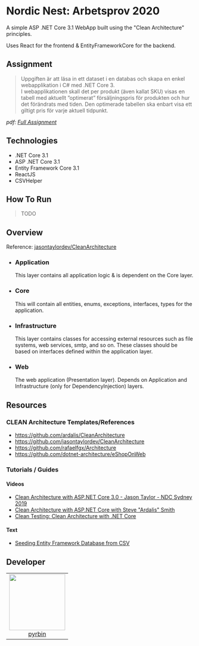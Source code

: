 # Nordic Nest: Arbetsprov 2020

A simple ASP .NET Core 3.1 WebApp built using the "Clean Architecture" principles.

Uses React for the frontend & EntityFrameworkCore for the backend.

## Assignment

> Uppgiften är att läsa in ett dataset i en databas och skapa en enkel webapplikation i C# med .NET Core 3.  
> I webapplikationen skall det per produkt (även kallat SKU) visas en tabell med aktuellt ”optimerat” försäljningspris för
> produkten och hur det förändrats med tiden. Den optimerade tabellen ska enbart visa ett giltigt pris för varje aktuell tidpunkt.

_pdf: [Full Assignment](docs/arbetsprov_nn_2020v2.pdf)_

## Technologies

- .NET Core 3.1
- ASP .NET Core 3.1
- Entity Framework Core 3.1
- ReactJS
- CSVHelper

## How To Run

> TODO

## Overview

Reference: [jasontaylordev/CleanArchitecture](https://github.com/jasontaylordev/CleanArchitecture#overview)

- ### Application

  This layer contains all application logic & is dependent on the Core layer.

- ### Core

  This will contain all entities, enums, exceptions, interfaces, types for the application.

- ### Infrastructure

  This layer contains classes for accessing external resources such as file systems, web services, smtp, and so on. These classes should be based on interfaces defined within the application layer.

- ### Web
  The web application (Presentation layer). Depends on Application and Infrastructure (only for DependencyInjection) layers.

## Resources

### CLEAN Architecture Templates/References

- https://github.com/ardalis/CleanArchitecture
- https://github.com/jasontaylordev/CleanArchitecture
- https://github.com/rafaelfgx/Architecture
- https://github.com/dotnet-architecture/eShopOnWeb

### Tutorials / Guides

#### Videos

- [Clean Architecture with ASP.NET Core 3.0 - Jason Taylor - NDC Sydney 2019](https://www.youtube.com/watch?v=5OtUm1BLmG0)
- [Clean Architecture with ASP.NET Core with Steve "Ardalis" Smith](https://www.youtube.com/watch?v=joNTQy-KXiU)
- [Clean Testing: Clean Architecture with .NET Core](https://www.youtube.com/watch?v=2UJ7mAtFuio)

#### Text

- [Seeding Entity Framework Database from CSV](https://www.davepaquette.com/archive/2014/03/18/seeding-entity-framework-database-from-csv.aspx)

## Developer

<table>
  <tbody>
    <tr>
      <td align="center" valign="top">
        <img width="150" height="150" src="https://github.com/pyrbin.png?s=150">
        <br>
        <a href="https://github.com/pyrbin">pyrbin</a>
      </td>
     </tr>
  </tbody>
</table>
